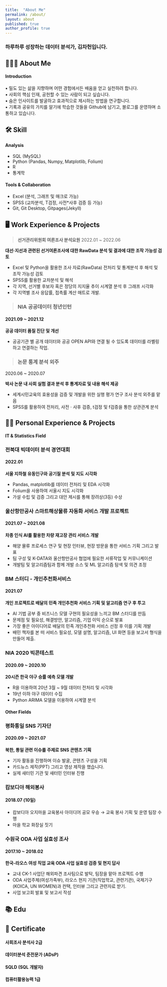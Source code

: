 ```yaml
---
title:  "About Me"
permalink: /about/
layout: about
published: true
author_profile: true
---
```


### 하루하루 성장하는 데이터 분석가, 김차헌입니다.

## 👨🏻‍🔧 About Me

#### **Introduction**

▪ 밀도 있는 삶을 지향하며 어떤 경험에서든 배움을 얻고 실천하려 합니다.  
▪ 사회의 핵심 인재, 공헌할 수 있는 사람이 되고 싶습니다.  
▪ 숨은 인사이트를 발굴하고 효과적으로 제시하는 방법을 연구합니다.  
▪ 기록과 공유의 가치를 알기에 학습한 것들을 Github에 남기고, 블로그를 운영하며 소통하고 있습니다.   

## 🛠 Skill

#### Analysis

- SQL (MySQL)
- Python (Pandas, Numpy, Matplotlib, Folium)
- R 
- 통계학 

#### Tools & Collaboration

- Excel (분석, 그래프 및 매크로 가능)
- SPSS (교차분석, T검정, 사전*사후 검증 등 가능)
- Git, Git Desktop, Gitpages(Jekyll)

## 🖥 Work Experience & Projects

> **선거관리위원회 여론조사 분석요원**
2022.01 ~ 2022.06

**대선·지선과 관련된 선거여론조사에 대한 RawData 분석 및 결과에 대한 조작 가능성 검토**

- Excel 및 Python을 활용한 조사 자료(RawData) 전처리 및 통계분석 후 해석 및 조작 가능성 검토 
- SPSS를 활용한 교차분석 및 해석
- 각 지역, 선거별 후보자 혹은 정당의 지지율 추이 시계열 분석 후 그래프 시각화
- 각 지역별 조사 응답률, 접촉률 계산 매트로 개발. 

> ### NIA 공공데이터 청년인턴   
#### 2021.09 ~ 2021.12

**공공 데이터 품질 진단 및 개선**

- 공공기관 별 공개 데이터와 공공 OPEN API와 연결 될 수 있도록 데이터를 라벨링하고 연결하는 작업. 

> ### 논문 통계 분석 외주
2020.06 ~ 2020.07 

**박사 논문 내 사회 실험 결과 분석 후 통계자료 및 내용 해석 제공**

- 세계시민교육의 효용성을 검증 및 개발을 위한 실행 평가 연구 조사 분석 외주를 맡음
- SPSS를 활용하여 전처리, 사전 $\cdot$ 사후 검증, t검정 및 f검증을 통한 상관관계 분석

## 🧗🏻 Personal Experience & Projects

#### IT & Statistics Field

### 전북대 빅데이터 분석 경연대회 
#### 2022.01

**서울 지하철 유동인구와 공기질 분석 및 지도 시각화**

- Pandas, matplotlib를 데이터 전처리 및 EDA 시각화
- Folium을 사용하여 서울시 지도 시각화 
- 가설 수립 및 검증 그리고 대안 제시를 통해 장려상(3등) 수상

### 울산항만공사 스마트해상물류 자동화 서비스 개발 프로젝트
#### 2021.07 ~ 2021.08

**차종 인식 AI를 활용한 차량 재고장 관리 서비스 개발**

- 해양 물류 프로세스 연구 및 현장 인터뷰, 현장 방문을 통한 서비스 기획 그리고 발표
- 팀 구성 및 K-DATA와 울산항만공사 협업에 필요한 서류작업 및 커뮤니케이션
- 개발팀 및 알고리즘팀과 함께 개발 소스 및 ML 알고리즘 탐색 및 의견 조정

### BM 스터디 - 개인추천화서비스 
#### 2021.07

**개인 프로젝트로 배달의 민족 개인추천화 서비스 기획 및 알고리즘 연구 후 투고**

- AI 기법 공부 중 비즈니스 모델 구현의 필요성을 느끼고 BM 스터디를 만듬
- 문제점 및 필요성, 해결방안, 알고리즘, 기업 이익 순으로 발표
- 가장 좋은 아이디어로 배달의 민족 개인추천화 서비스 선정 후 이를 기획 개발
- 배민 책자를 본 떠 서비스 필요성, 모델 설명, 알고리즘, UI 화면 등을 보고서 형식을 만들어 제출. 

### NIA 2020 빅콘테스트 
#### 2020.09 ~ 2020.10

**20시즌 한국 야구 승률 예측 모델 개발**

- R을 이용하여 20년 3월 ~ 9월 데이터 전처리 및 시각화 
- 19년 이하 야구 데이터 수집
- Python ARIMA 모델을 이용하여 시계열 분석 

#### Other Fields

### 평화통일 SNS 기자단
#### 2020.09 ~ 2021.07

**북한, 통일 관련 이슈를 주제로 SNS 콘텐츠 기획**

- 기자 활동을 진행하며 이슈 발굴, 콘텐츠 구성을 기획
- 카드뉴스 제작(PPT) 그리고 영상 제작을 했습니다. 
- 실제 새터민 기관 및 새터민 인터뷰 진행

### 캄보디아 해외봉사 
#### 2018.07 (10일)

- 캄보디아 오지마을 교육봉사 아이디어 공모 우승 $\to$ 교육 봉사 기획 및 운영 팀장 수행
- 마을 학교 화장실 짓기 

### 수원국 ODA 사업 실효성 조사 
#### 2017.10 ~ 2018.02 

**한국-라오스 여성 직업 교육 ODA 사업 실효성 검증 및 현지 답사**

- 교내 CK-1 사업단 해외파견 조사팀으로 발탁, 팀장을 맡아 프로젝트 수행
- ODA 사업주체(여성가족부), 라오스 현지 기관(직업학교, 관련기관), 국제기구(KOICA, UN WOMEN)과 컨택, 인터뷰 그리고 관련자료 받기. 
- 사업 보고회 발표 및 보고서 작성

## 📚 Edu

## 📜 Certificate 

#### 사회조사 분석사 2급 

#### 데이터분석 준전문가 (ADsP)

#### SQLD (SQL 개발자)

#### 컴퓨터활용능력 1급

</br>
</br>
</br>